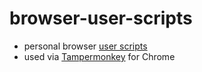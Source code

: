 # browser-user-scripts

* personal browser [user scripts](https://en.wikipedia.org/wiki/Userscript)
* used via [Tampermonkey](https://www.tampermonkey.net/) for Chrome